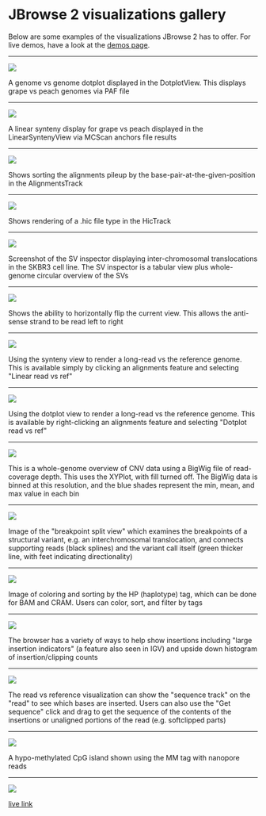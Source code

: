 # JBrowse 2 visualizations gallery

Below are some examples of the visualizations JBrowse 2 has to offer. For live
demos, have a look at the [demos page](../demos).

---

![](/img/dotplot.png)

A genome vs genome dotplot displayed in the DotplotView. This displays grape vs
peach genomes via PAF file

---

![](/img/linear_synteny.png)

A linear synteny display for grape vs peach displayed in the LinearSyntenyView
via MCScan anchors file results

---

![](/img/alignments_sort_by_base.png)

Shows sorting the alignments pileup by the base-pair-at-the-given-position in
the AlignmentsTrack

---

![](/img/hic_track.png)

Shows rendering of a .hic file type in the HicTrack

---

![](/img/sv_inspector_importform_loaded.png)

Screenshot of the SV inspector displaying inter-chromosomal translocations in
the SKBR3 cell line. The SV inspector is a tabular view plus whole-genome
circular overview of the SVs

---

![](/img/horizontally_flip.png)

Shows the ability to horizontally flip the current view. This allows the
anti-sense strand to be read left to right

---

![](/img/linear_longread.png)

Using the synteny view to render a long-read vs the reference genome. This is
available simply by clicking an alignments feature and selecting "Linear read vs
ref"

---

![](/img/dotplot_longread.png)

Using the dotplot view to render a long-read vs the reference genome. This is
available by right-clicking an alignments feature and selecting "Dotplot read vs
ref"

---

![](/img/cnv.png)

This is a whole-genome overview of CNV data using a BigWig file of read-coverage
depth. This uses the XYPlot, with fill turned off. The BigWig data is binned at
this resolution, and the blue shades represent the min, mean, and max value in
each bin

---

![](/img/breakpoint_split_view.png)

Image of the "breakpoint split view" which examines the breakpoints of a
structural variant, e.g. an interchromosomal translocation, and connects
supporting reads (black splines) and the variant call itself (green thicker
line, with feet indicating directionality)

---

![](/img/color_by_tag.png)

Image of coloring and sorting by the HP (haplotype) tag, which can be done for
BAM and CRAM. Users can color, sort, and filter by tags

---

![](/img/insertion_indicators.png)

The browser has a variety of ways to help show insertions including "large
insertion indicators" (a feature also seen in IGV) and upside down histogram of
insertion/clipping counts

---

![](/img/read_vs_ref_insertion.png)

The read vs reference visualization can show the "sequence track" on the "read"
to see which bases are inserted. Users can also use the "Get sequence" click and
drag to get the sequence of the contents of the insertions or unaligned portions
of the read (e.g. softclipped parts)

---

![](/img/alignments/modifications2.png)

A hypo-methylated CpG island shown using the MM tag with nanopore reads

---

![](/img/multisamplesv.png)

[live link](https://jbrowse.org/code/jb2/v3.3.0/?config=%2Fgenomes%2FGRCh38%2F1000genomes%2Fconfig_1000genomes.json&session=share-lanMckehSq&password=jsEoX)
